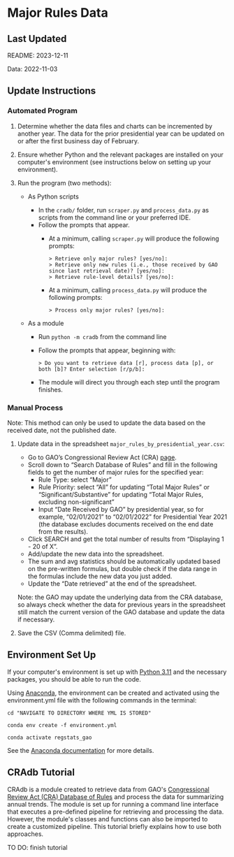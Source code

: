 # Major Rules Data

## Last Updated

README: 2023-12-11

Data: 2022-11-03

## Update Instructions

### Automated Program

1. Determine whether the data files and charts can be incremented by another year. The data for the prior presidential year can be updated on or after the first business day of February.

2. Ensure whether Python and the relevant packages are installed on your computer's environment (see instructions below on setting up your environment).

3. Run the program (two methods):
    - As Python scripts
      - In the `cradb/` folder, run `scraper.py` and `process_data.py` as scripts from the command line or your preferred IDE.
      - Follow the prompts that appear.
        - At a minimum, calling `scraper.py` will produce the following prompts:

          ```{bash}
          > Retrieve only major rules? [yes/no]: 
          > Retrieve only new rules (i.e., those received by GAO since last retrieval date)? [yes/no]: 
          > Retrieve rule-level details? [yes/no]: 
          ```

        - At a minimum, calling `process_data.py` will produce the following prompts:

          ```{bash}
          > Process only major rules? [yes/no]: 
          ```

    - As a module
      - Run `python -m cradb` from the command line
      - Follow the prompts that appear, beginning with:

        ```{bash}
        > Do you want to retrieve data [r], process data [p], or both [b]? Enter selection [r/p/b]: 
        ```

      - The module will direct you through each step until the program finishes.

### Manual Process

Note: This method can only be used to update the data based on the received date, not the published date.

1. Update data in the spreadsheet `major_rules_by_presidential_year.csv`:

    - Go to GAO’s Congressional Review Act (CRA) [page](https://www.gao.gov/legal/other-legal-work/congressional-review-act).  
    - Scroll down to “Search Database of Rules” and fill in the following fields to get the number of major rules for the specified year:  
      - Rule Type: select “Major”
      - Rule Priority: select “All” for updating “Total Major Rules” or “Significant/Substantive” for updating “Total Major Rules, excluding non-significant”
      - Input “Date Received by GAO” by presidential year, so for example, “02/01/2021” to “02/01/2022” for Presidential Year 2021 (the database excludes documents received on the end date from the results).
    - Click SEARCH and get the total number of results from “Displaying 1 - 20 of X”.  
    - Add/update the new data into the spreadsheet.  
    - The sum and avg statistics should be automatically updated based on the pre-written formulas, but double check if the data range in the formulas include the new data you just added.  
    - Update the “Date retrieved” at the end of the spreadsheet.  

    Note: the GAO may update the underlying data from the CRA database, so always check whether the data for previous years in the spreadsheet still match the current version of the GAO database and update the data if necessary.

2. Save the CSV (Comma delimited) file.

## Environment Set Up

If your computer's environment is set up with [Python 3.11](https://www.python.org/downloads/) and the necessary packages, you should be able to run the code.

Using [Anaconda](https://www.anaconda.com/products/distribution), the environment can be created and activated using the environment.yml file with the following commands in the terminal:

```{bash}
cd "NAVIGATE TO DIRECTORY WHERE YML IS STORED"

conda env create -f environment.yml

conda activate regstats_gao
```

See the [Anaconda documentation](https://docs.conda.io/projects/conda/en/latest/user-guide/tasks/manage-environments.html) for more details.

## CRAdb Tutorial

CRAdb is a module created to retrieve data from GAO's [Congressional Review Act (CRA) Database of Rules](https://www.gao.gov/legal/other-legal-work/congressional-review-act) and process the data for summarizing annual trends. The module is set up for running a command line interface that executes a pre-defined pipeline for retrieving and processing the data. However, the module's classes and functions can also be imported to create a customized pipeline. This tutorial briefly explains how to use both approaches.

TO DO: finish tutorial
